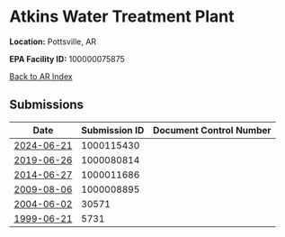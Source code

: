 # Atkins Water Treatment Plant

**Location:** Pottsville, AR

**EPA Facility ID:** 100000075875

[Back to AR Index](../../index.md)

## Submissions

| Date | Submission ID | Document Control Number |
|------|--------------|-------------------------|
| [2024-06-21](submissions/1000115430.md) | 1000115430 |  |
| [2019-06-26](submissions/1000080814.md) | 1000080814 |  |
| [2014-06-27](submissions/1000011686.md) | 1000011686 |  |
| [2009-08-06](submissions/1000008895.md) | 1000008895 |  |
| [2004-06-02](submissions/30571.md) | 30571 |  |
| [1999-06-21](submissions/5731.md) | 5731 |  |

